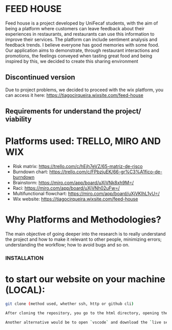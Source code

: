 # FEED HOUSE 
Feed house is a project developed by UniFecaf students, with the aim of being a platform where customers can leave feedback about their experiences in restaurants, and restaurants can use this information to improve their services. The platform can include sentiment analysis and feedback trends.
I believe everyone has good memories with some food. Our application aims to demonstrate, through restaurant interactions and promotions, the feelings conveyed when tasting great food and being inspired by this, we decided to create this sharing environment


## Discontinued version
Due to project problems, we decided to proceed with the wix platform, you can access it here: https://tiagocirqueira.wixsite.com/feed-house



## Requirements for understand the project/ viability
# Platforms used: TRELLO, MIRO AND WIX

  - Risk matrix: https://trello.com/c/hEjh7eVZ/65-matriz-de-risco
  - Burndown chart: https://trello.com/c/FPbzjuEK/66-gr%C3%A1fico-de-burndown
  - Brainstorm: https://miro.com/app/board/uXjVNk8xh9M=/
  - Raci: https://miro.com/app/board/uXjVNh02uFw=/
  - Multifunctional flowchart: https://miro.com/app/board/uXjVKIhL1yU=/
  - Wix website: https://tiagocirqueira.wixsite.com/feed-house

# Why Platforms and Methodologies?
The main objective of going deeper into the research is to really understand the project and how to make it relevant to other people, minimizing errors; understanding the workflow; how to avoid bugs and so on.


### INSTALLATION

# to start our website on your machine (LOCAL):

```bash
git clone (method used, whether ssh, http or github cli)

After cloning the repository, you go to the html directory, opening the index.html file with any desired browser.

Another alternative would be to open `vscode` and download the `live server` extension.
```

